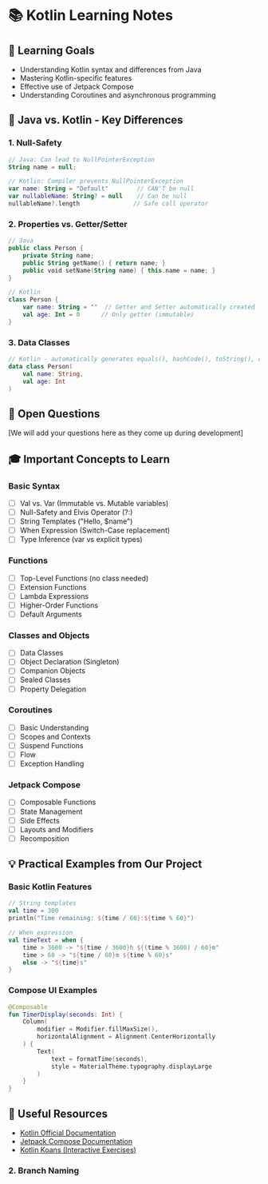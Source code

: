# 📚 Kotlin Learning Notes

## 🎯 Learning Goals
- Understanding Kotlin syntax and differences from Java
- Mastering Kotlin-specific features
- Effective use of Jetpack Compose
- Understanding Coroutines and asynchronous programming

## 🔄 Java vs. Kotlin - Key Differences

### 1. Null-Safety
```kotlin
// Java: Can lead to NullPointerException
String name = null;

// Kotlin: Compiler prevents NullPointerException
var name: String = "Default"        // CAN'T be null
var nullableName: String? = null    // Can be null
nullableName?.length               // Safe call operator
```

### 2. Properties vs. Getter/Setter
```kotlin
// Java
public class Person {
    private String name;
    public String getName() { return name; }
    public void setName(String name) { this.name = name; }
}

// Kotlin
class Person {
    var name: String = ""  // Getter and Setter automatically created
    val age: Int = 0      // Only getter (immutable)
}
```

### 3. Data Classes
```kotlin
// Kotlin - automatically generates equals(), hashCode(), toString(), copy()
data class Person(
    val name: String,
    val age: Int
)
```

## 📝 Open Questions
[We will add your questions here as they come up during development]

## 🎓 Important Concepts to Learn

### Basic Syntax
- [ ] Val vs. Var (Immutable vs. Mutable variables)
- [ ] Null-Safety and Elvis Operator (?:)
- [ ] String Templates ("Hello, $name")
- [ ] When Expression (Switch-Case replacement)
- [ ] Type Inference (var vs explicit types)

### Functions
- [ ] Top-Level Functions (no class needed)
- [ ] Extension Functions
- [ ] Lambda Expressions
- [ ] Higher-Order Functions
- [ ] Default Arguments

### Classes and Objects
- [ ] Data Classes
- [ ] Object Declaration (Singleton)
- [ ] Companion Objects
- [ ] Sealed Classes
- [ ] Property Delegation

### Coroutines
- [ ] Basic Understanding
- [ ] Scopes and Contexts
- [ ] Suspend Functions
- [ ] Flow
- [ ] Exception Handling

### Jetpack Compose
- [ ] Composable Functions
- [ ] State Management
- [ ] Side Effects
- [ ] Layouts and Modifiers
- [ ] Recomposition

## 💡 Practical Examples from Our Project

### Basic Kotlin Features
```kotlin
// String templates
val time = 300
println("Time remaining: ${time / 60}:${time % 60}")

// When expression
val timeText = when {
    time > 3600 -> "${time / 3600}h ${(time % 3600) / 60}m"
    time > 60 -> "${time / 60}m ${time % 60}s"
    else -> "${time}s"
}
```

### Compose UI Examples
```kotlin
@Composable
fun TimerDisplay(seconds: Int) {
    Column(
        modifier = Modifier.fillMaxSize(),
        horizontalAlignment = Alignment.CenterHorizontally
    ) {
        Text(
            text = formatTime(seconds),
            style = MaterialTheme.typography.displayLarge
        )
    }
}
```

## 📖 Useful Resources
- [Kotlin Official Documentation](https://kotlinlang.org/docs/home.html)
- [Jetpack Compose Documentation](https://developer.android.com/jetpack/compose)
- [Kotlin Koans (Interactive Exercises)](https://play.kotlinlang.org/koans/overview)

### 2. Branch Naming